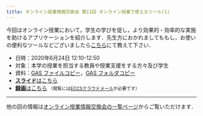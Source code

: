 ```yaml
---
title: オンライン授業情報交換会 第11回 オンライン授業で使えるツール(1)
---
```


今回はオンライン授業において，学生の学びを促し，より効果的・効率的な実施を助けるアプリケーションを紹介します．先生方におかれましてももし，お使いの便利なツールなどございましたら[こちら](https://forms.gle/MFmzrPQqRYWJuTJ59)にて教えて下さい．

- 日時：2020年6月24日 12:10-12:50
- 対象：本学の授業を担当する教員や授業支援をする方々及び学生
- 資料：[GAS ファイルコピー](luncheon_11_copyFiles.txt)，[GAS フォルダコピー](luncheon_11_copyFolder.txt)
- [**スライド**はこちら](luncheon_11_slides.pdf)
- [**録画**はこちら](https://sites.google.com/g.ecc.u-tokyo.ac.jp/utelecon-movies/events-luncheon-2020S/2020-06-24) <small>（閲覧には[ECCSクラウドメール](/eccs_cloud_email)が必要です）</small>

---

他の回の情報は[オンライン授業情報交換会の一覧ページ](/events/luncheon/)からご覧いただけます．
